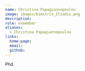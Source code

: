 ```yaml
---
name: Christina Papagiannopoulou
image: images/Dimitris_Iliadis.png
description:
role: exmember
aliases:
  - Christina Papagiannopoulou
links:
  home-page:
  email:
  github:
---
```


Phd.
